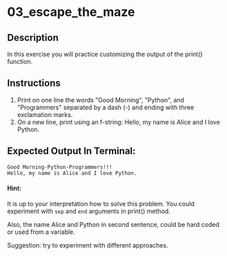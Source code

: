 # 03_escape_the_maze

## Description
In this exercise you will practice customizing the output of the print() function.

## Instructions
1. Print on one line the words "Good Morning", "Python", and "Programmers" separated by a dash (-) and ending with three exclamation marks.
2. On a new line, print using an f-string: Hello, my name is Alice and I love Python.

## Expected Output In Terminal:
```text
Good Morning-Python-Programmers!!! 
Hello, my name is Alice and I love Python.
```

#### Hint:
It is up to your interpretation how to solve this problem. You could experiment with `sep` and `end` arguments in print() method.

Also, the name Alice and Python in second sentence, could be hard coded or used from a variable. 

Suggestion: try to experiment with different approaches.

